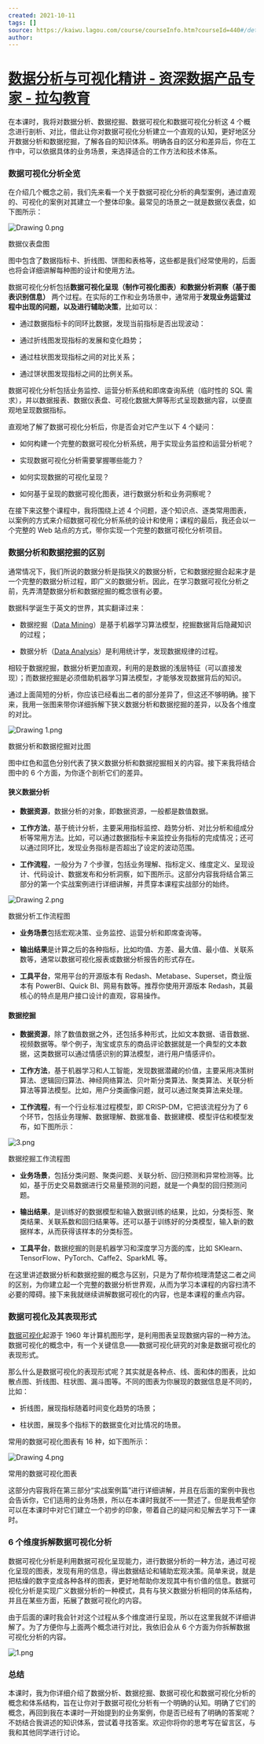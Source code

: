 ```yaml
---
created: 2021-10-11
tags: []
source: https://kaiwu.lagou.com/course/courseInfo.htm?courseId=440#/detail/pc?id=4474
author: 
---
```


# [数据分析与可视化精讲 - 资深数据产品专家 - 拉勾教育](https://kaiwu.lagou.com/course/courseInfo.htm?courseId=440#/detail/pc?id=4474)


在本课时，我将对数据分析、数据挖掘、数据可视化和数据可视化分析这 4 个概念进行剖析、对比，借此让你对数据可视化分析建立一个直观的认知，更好地区分开数据分析和数据挖掘，了解各自的知识体系。明确各自的区分和差异后，你在工作中，可以依据具体的业务场景，来选择适合的工作方法和技术体系。

### 数据可视化分析全览

在介绍几个概念之前，我们先来看一个关于数据可视化分析的典型案例，通过直观的、可视化的案例对其建立一个整体印象。最常见的场景之一就是数据仪表盘，如下图所示：

![Drawing 0.png](https://s0.lgstatic.com/i/image/M00/42/8F/CgqCHl857cOAC507AAKxo1u1490769.png)

数据仪表盘图

图中包含了数据指标卡、折线图、饼图和表格等，这些都是我们经常使用的，后面也将会详细讲解每种图的设计和使用方法。

数据可视化分析包括**数据可视化呈现（制作可视化图表）**和**数据分析洞察（基于图表识别信息）** 两个过程。在实际的工作和业务场景中，通常用于**发现业务运营过程中出现的问题，以及进行辅助决策**，比如可以：

-   通过数据指标卡的同环比数据，发现当前指标是否出现波动：
    
-   通过折线图发现指标的发展和变化趋势；
    
-   通过柱状图发现指标之间的对比关系；
    
-   通过饼状图发现指标之间的比例关系。
    

数据可视化分析包括业务监控、运营分析系统和即席查询系统（临时性的 SQL 需求），并以数据报表、数据仪表盘、可视化数据大屏等形式呈现数据内容，以便直观地呈现数据指标。

直观地了解了数据可视化分析后，你是否会对它产生以下 4 个疑问：

-   如何构建一个完整的数据可视化分析系统，用于实现业务监控和运营分析呢？
    
-   实现数据可视化分析需要掌握哪些能力？
    
-   如何实现数据的可视化呈现？
    
-   如何基于呈现的数据可视化图表，进行数据分析和业务洞察呢？
    

在接下来这整个课程中，我将围绕上述 4 个问题，逐个知识点、逐类常用图表，以案例的方式来介绍数据可视化分析系统的设计和使用；课程的最后，我还会以一个完整的 Web 站点的方式，带你实现一个完整的数据可视化分析项目。

### 数据分析和数据挖掘的区别

通常情况下，我们所说的数据分析是指狭义的数据分析，它和数据挖掘合起来才是一个完整的数据分析过程，即广义的数据分析。因此，在学习数据可视化分析之前，先弄清楚数据分析和数据挖掘的概念很有必要。

数据科学诞生于英文的世界，其实翻译过来：

-   数据挖掘（[Data Mining](https://en.wikipedia.org/wiki/Data_mining)）是基于机器学习算法模型，挖掘数据背后隐藏知识的过程；
    
-   数据分析（[Data Analysis](https://en.wikipedia.org/wiki/Data_analysis)）是利用统计学，发现数据规律的过程。
    

相较于数据挖掘，数据分析更加直观，利用的是数据的浅层特征（可以直接发现）；而数据挖掘是必须借助机器学习算法模型，才能够发现数据背后的知识。

通过上面简短的分析，你应该已经看出二者的部分差异了，但这还不够明确。接下来，我用一张图来带你详细拆解下狭义数据分析和数据挖掘的差异，以及各个维度的对比。

![Drawing 1.png](https://s0.lgstatic.com/i/image/M00/42/84/Ciqc1F857haAZoDfAAM1VU3l_OQ438.png)

数据分析和数据挖掘对比图

图中红色和蓝色分别代表了狭义数据分析和数据挖掘相关的内容。接下来我将结合图中的 6 个方面，为你逐个剖析它们的差异。

#### 狭义数据分析

-   **数据资源**，数据分析的对象，即数据资源，一般都是数值数据。
    
-   **工作方法**，基于统计分析，主要采用指标监控、趋势分析、对比分析和组成分析等常用方法。比如，可以通过数据指标卡来监控业务指标的完成情况；还可以通过同环比，发现业务指标是否超出了设定的波动范围。
    
-   **工作流程**，一般分为 7 个步骤，包括业务理解、指标定义、维度定义、呈现设计、代码设计、数据发布和分析洞察，如下图所示。这部分内容我将结合第三部分的第一个实战案例进行详细讲解，并贯穿本课程实战部分的始终。
    

![Drawing 2.png](https://s0.lgstatic.com/i/image/M00/42/8F/CgqCHl857h-AZM7zAADitye16oA076.png)

数据分析工作流程图

-   **业务场景**包括宏观决策、业务监控、运营分析和即席查询等。
    
-   **输出结果**是计算之后的各种指标，比如均值、方差、最大值、最小值、关联系数等，通常以数据可视化报表或数据分析报告的形式存在。
    
-   **工具平台**，常用平台的开源版本有 Redash、Metabase、Superset，商业版本有 PowerBI、Quick BI、网易有数等。推荐你使用开源版本 Redash，其最核心的特点是用户接口设计的直观，容易操作。
    

#### 数据挖掘

-   **数据资源**，除了数值数据之外，还包括多种形式，比如文本数据、语音数据、视频数据等。举个例子，淘宝或京东的商品评论数据就是一个典型的文本数据，这类数据可以通过情感识别的算法模型，进行用户情感评价。
    
-   **工作方法**，基于机器学习和人工智能，发现数据潜藏的价值，主要采用决策树算法、逻辑回归算法、神经网络算法、贝叶斯分类算法、聚类算法、关联分析算法等算法模型。比如，用户分类画像问题，就可以通过聚类算法来处理。
    
-   **工作流程**，有一个行业标准过程模型，即 CRISP-DM，它把该流程分为了 6 个环节，包括业务理解、数据理解、数据准备、数据建模、模型评估和模型发布，如下图所示：
    

![3.png](https://s0.lgstatic.com/i/image/M00/42/E2/CgqCHl86TkSAWDTyAAEx27P8Pec043.png)

数据挖掘工作流程图

-   **业务场景**，包括分类问题、聚类问题、关联分析、回归预测和异常检测等。比如，基于历史交易数据进行交易量预测的问题，就是一个典型的回归预测问题。
    
-   **输出结果**，是训练好的数据模型和输入数据训练的结果，比如，分类标签、聚类结果、关联系数和回归结果等。还可以基于训练好的分类模型，输入新的数据样本，从而获得该样本的分类标签。
    
-   **工具平台**，数据挖掘的则是机器学习和深度学习方面的库，比如 SKlearn、TensorFlow、PyTorch、Caffe2、SparkML 等。
    

在这里讲述数据分析和数据挖掘的概念与区别，只是为了帮你梳理清楚这二者之间的区别，为你建立起一个完整的数据分析世界观，从而为学习本课程的内容扫清不必要的障碍。接下来我就继续讲解数据可视化的内容，也是本课程的重点内容。

### 数据可视化及其表现形式

[数据可视化](https://en.wikipedia.org/wiki/Data_visualization)起源于 1960 年计算机图形学，是利用图表呈现数据内容的一种方法。数据可视化的概念中，有一个关键信息——数据可视化研究的对象是数据可视化的表现形式。

那么什么是数据可视化的表现形式呢？其实就是各种点、线、面和体的图表，比如散点图、折线图、柱状图、漏斗图等。不同的图表为你展现的数据信息是不同的，比如：

-   折线图，展现指标随着时间变化趋势的场景；
    
-   柱状图，展现多个指标下的数据变化对比情况的场景。
    

常用的数据可视化图表有 16 种，如下图所示：

![Drawing 4.png](https://s0.lgstatic.com/i/image/M00/42/8F/CgqCHl857jOACj9sAASZtZV4PbQ384.png)

常用的数据可视化图表

这部分内容我将在第三部分“实战案例篇”进行详细讲解，并且在后面的案例中我也会告诉你，它们适用的业务场景，所以在本课时我就不一一赘述了。但是我希望你可以在本课时中对它们建立一个初步的印象，带着自己的疑问和见解去学习下一课时。

### 6 个维度拆解数据可视化分析

数据可视化分析是利用数据可视化呈现能力，进行数据分析的一种方法，通过可视化呈现的图表，发现有用的信息，得出数据结论和辅助宏观决策。简单来说，就是把枯燥的数字变成各种各样的图表，更好地帮助你发现其中有价值的信息。数据可视化分析是实现广义数据分析的一种模式，具有与狭义数据分析相同的体系结构，并且在某些方面，拓展了数据可视化的内容。

由于后面的课时我会针对这个过程从多个维度进行呈现，所以在这里我就不详细讲解了。为了方便你与上面两个概念进行对比，我依旧会从 6 个方面为你拆解数据可视化分析的内容。

![1.png](https://s0.lgstatic.com/i/image/M00/42/BA/CgqCHl86JD2AdE6AAAJcwe8iXsU545.png)

### 总结

本课时，我为你详细介绍了数据分析、数据挖掘、数据可视化和数据可视化分析的概念和体系结构，旨在让你对于数据可视化分析有一个明确的认知。明确了它们的概念，再回到我在本课时一开始提到的业务案例，你是否已经有了明确的答案呢？不妨结合我讲述的知识体系，尝试着寻找答案。欢迎你将你的思考写在留言区，与我和其他同学进行讨论。
